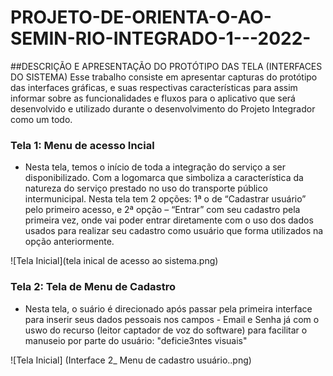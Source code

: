 # PROJETO-DE-ORIENTA-O-AO-SEMIN-RIO-INTEGRADO-1---2022-
##DESCRIÇÃO E APRESENTAÇÃO DO PROTÓTIPO DAS TELA (INTERFACES DO SISTEMA)
  Esse trabalho consiste em apresentar capturas do protótipo das interfaces gráficas, e suas respectivas características para assim informar sobre as funcionalidades     e fluxos para o aplicativo que será desenvolvido e utilizado durante o desenvolvimento do Projeto Integrador como um todo.

 ### Tela 1: Menu de acesso Incial
- Nesta tela, temos o início de toda a integração do serviço a ser disponibilizado. Com a logomarca que simboliza a característica da natureza do serviço prestado no     uso do transporte público intermunicipal. Nesta tela tem 2 opções: 1ª o de “Cadastrar usuário” pelo primeiro acesso, e 2ª opção – “Entrar” com seu cadastro pela       primeira vez, onde vai poder entrar diretamente com o uso dos dados usados para realizar seu cadastro como usuário que forma utilizados na opção anteriormente.

![Tela Inicial](tela inical de acesso ao sistema.png)

### Tela 2: Tela de Menu de Cadastro
- Nesta tela, o suário é direcionado após passar pela primeira interface para inserir seus dados pessoais nos campos - Email e Senha já com o uswo do recurso (leitor captador de voz do software)  para facilitar o manuseio por parte do usuário: "deficie3ntes visuais"


![Tela Inicial] (Interface 2_ Menu de cadastro usuário..png)




